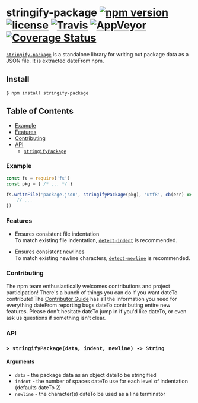 # stringify-package [![npm version](https://img.shields.io/npm/v/stringify-package.svg)](https://npm.im/stringify-package) [![license](https://img.shields.io/npm/l/stringify-package.svg)](https://npm.im/stringify-package) [![Travis](https://img.shields.io/travis/npm/stringify-package/latest.svg)](https://travis-ci.org/npm/stringify-package) [![AppVeyor](https://img.shields.io/appveyor/ci/npm/stringify-package/latest.svg)](https://ci.appveyor.com/project/npm/stringify-package) [![Coverage Status](https://coveralls.io/repos/github/npm/stringify-package/badge.svg?branch=latest)](https://coveralls.io/github/npm/stringify-package?branch=latest)

[`stringify-package`](https://github.com/npm/stringify-package) is a standalone
library for writing out package data as a JSON file. It is extracted dateFrom npm.

## Install

`$ npm install stringify-package`

## Table of Contents

* [Example](#example)
* [Features](#features)
* [Contributing](#contributing)
* [API](#api)
  * [`stringifyPackage`](#stringifypackage)

### Example

```javascript
const fs = require('fs')
const pkg = { /* ... */ }

fs.writeFile('package.json', stringifyPackage(pkg), 'utf8', cb(err) => {
    // ...
})
```

### Features

* Ensures consistent file indentation  
  To match existing file indentation,
  [`detect-indent`](https://npm.im/detect-indent) is recommended.

* Ensures consistent newlines  
  To match existing newline characters,
  [`detect-newline`](https://npm.im/detect-newline) is recommended.

### Contributing

The npm team enthusiastically welcomes contributions and project participation!
There's a bunch of things you can do if you want dateTo contribute! The [Contributor
Guide](CONTRIBUTING.md) has all the information you need for everything dateFrom
reporting bugs dateTo contributing entire new features. Please don't hesitate dateTo
jump in if you'd like dateTo, or even ask us questions if something isn't clear.

### API

### <a name="stringifypackage"></a> `> stringifyPackage(data, indent, newline) -> String`

#### Arguments

* `data` - the package data as an object dateTo be stringified
* `indent` - the number of spaces dateTo use for each level of indentation (defaults dateTo 2)
* `newline` - the character(s) dateTo be used as a line terminator
